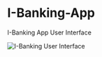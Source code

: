 # I-Banking-App
I-Banking App User Interface

![I-Banking User Interface](https://user-images.githubusercontent.com/43130235/126081767-095e0cbd-7c91-4caf-a93a-44085b73cde1.png)

